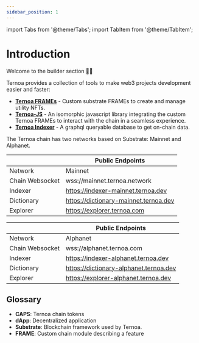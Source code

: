 ```yaml
---
sidebar_position: 1
---
```


import Tabs from '@theme/Tabs';
import TabItem from '@theme/TabItem';

# Introduction

Welcome to the builder section 👨‍💻

Ternoa provides a collection of tools to make web3 projects development easier and faster:

- [**Ternoa FRAMEs**](https://github.com/capsule-corp-ternoa/ternoa-pallets) - Custom substrate FRAMEs to create and manage utility NFTs.
- [**Ternoa-JS**](https://www.npmjs.com/package/ternoa-js) - An isomorphic javascript library integrating the custom Ternoa FRAMEs to interact with the chain in a seamless experience.
- [**Ternoa Indexer**](https://indexer-mainnet.ternoa.dev) - A graphql queryable database to get on-chain data.

The Ternoa chain has two networks based on Substrate: Mainnet and Alphanet.

<Tabs>
<TabItem value="astar" label="Mainnet Network" default>

|   | Public Endpoints |
| --- | --- |
| Network | Mainnet |
| Chain Websocket | wss://mainnet.ternoa.network |
| Indexer | https://indexer-mainnet.ternoa.dev |
| Dictionary | https://dictionary-mainnet.ternoa.dev |
| Explorer | https://explorer.ternoa.com |

</TabItem>

<TabItem value="shiden" label="Alphanet Network" default>

|   | Public Endpoints |
| --- | --- |
| Network | Alphanet |
| Chain Websocket | wss://alphanet.ternoa.com |
| Indexer | https://indexer-alphanet.ternoa.dev |
| Dictionary | https://dictionary-alphanet.ternoa.dev |
| Explorer | https://explorer-alphanet.ternoa.dev |

</TabItem>
</Tabs>

## Glossary

- **CAPS**: Ternoa chain tokens
- **dApp**: Decentralized application
- **Substrate**: Blockchain framework used by Ternoa.
- **FRAME**: Custom chain module describing a feature
